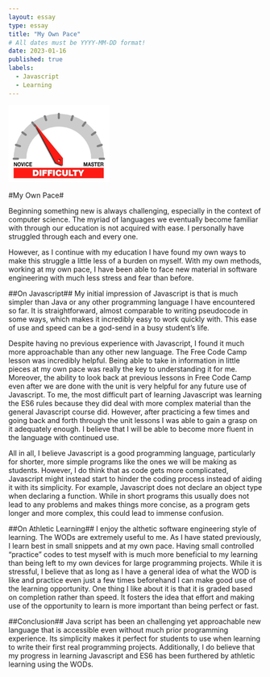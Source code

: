 ```yaml
---
layout: essay
type: essay
title: "My Own Pace"
# All dates must be YYYY-MM-DD format!
date: 2023-01-16
published: true
labels:
  - Javascript
  - Learning
---
```


<img width="200px" class="rounded float-start pe-4" src="../img/difficulty/degree_difficulty.jpg">

#My Own Pace#

Beginning something new is always challenging, especially in the context of computer science. The myriad of languages we eventually become familiar with through our education is not acquired with ease. I personally have struggled through each and every one. 

However, as I continue with my education I have found my own ways to make this struggle a little less of a burden on myself. With my own methods, working at my own pace, I have been able to face new material in software engineering with much less stress and fear than before. 

##On Javascript##
My initial impression of Javascript is that is much simpler than Java or any other programming language I have encountered so far. It is straightforward, almost comparable to writing pseudocode in some ways, which makes it incredibly easy to work quickly with. This ease of use and speed can be a god-send in a busy student’s life. 

Despite having no previous experience with Javascript, I found it much more approachable than any other new language. The Free Code Camp lesson was incredibly helpful. Being able to take in information in little pieces at my own pace was really the key to understanding it for me. Moreover, the ability to look back at previous lessons in Free Code Camp even after we are done with the unit is very helpful for any future use of Javascript. To me, the most difficult part of learning Javascript was learning the ES6 rules because they did deal with more complex material than the general Javascript course did. However, after practicing a few times and going back and forth through the unit lessons I was able to gain a grasp on it adequately enough. I believe that I will be able to become more fluent in the language with continued use. 

All in all, I believe Javascript is a good programming language, particularly for shorter, more simple programs like the ones we will be making as students. However, I do think that as code gets more complicated, Javascript might instead start to hinder the coding process instead of aiding it with its simplicity. For example, Javascript does not declare an object type when declaring a function. While in short programs this usually does not lead to any problems and makes things more concise, as a program gets longer and more complex, this could lead to immense confusion. 

##On Athletic Learning##
I enjoy the althetic software engineering style of learning. The WODs are extremely useful to me. As I have stated previously, I learn best in small snippets and at my own pace. Having small controlled “practice” codes to test myself with is much more beneficial to my learning than being left to my own devices for large programming projects. While it is stressful, I believe that as long as I have a general idea of what the WOD is like and practice even just a few times beforehand I can make good use of the learning opportunity. One thing I like about it is that it is graded based on completion rather than speed. It fosters the idea that effort and making use of the opportunity to learn is more important than being perfect or fast.

##Conclusion##
Java script has been an challenging yet approachable new language that is accessible even without much prior programming experience. Its simplicity makes it perfect for students to use when learning to write their first real programming projects. Additionally, I do believe that my progress in learning Javascript and ES6 has been furthered by athletic learning using the WODs.

